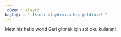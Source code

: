 ```yaml
---
 düzen : slayt2
başlığı : " İkinci slaydımıza hoş geldiniz! "
---
```

Metniniz hello  world
Geri gitmek için sol oku kullanın!
